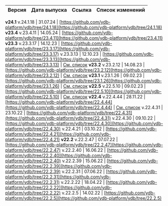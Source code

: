 Версия |  Дата выпуска | Ссылка | Список изменений
:--- | :--- | :--- | :---
**v24.1**
v.24.1.18 | 31.07.24 | [https://github.com/ydb-platform/ydb/tree/24.1.18](https://github.com/ydb-platform/ydb/tree/24.1.18)
**v23.4**
v.23.4.11 | 14.05.24 | [https://github.com/ydb-platform/ydb/tree/23.4.11](https://github.com/ydb-platform/ydb/tree/23.4.11)
**v23.3**
v.23.3.17 | 14.12.23 | [https://github.com/ydb-platform/ydb/tree/23.3.17](https://github.com/ydb-platform/ydb/tree/23.3.17)
v.23.3.13 | 12.10.23 | [https://github.com/ydb-platform/ydb/tree/23.3.13](https://github.com/ydb-platform/ydb/tree/23.3.13) | [См. список](../../../changelog-server.md#23-3)
**v23.2**
v.23.2.12 | 14.08.23 | [https://github.com/ydb-platform/ydb/tree/23.2.12](https://github.com/ydb-platform/ydb/tree/23.2.12) | [См. список](../../../changelog-server.md#23-2)
**v23.1**
v.23.1.26 | 09.02.23 | [https://github.com/ydb-platform/ydb/tree/23.1.26](https://github.com/ydb-platform/ydb/tree/23.1.26) | [См. список](../../../changelog-server.md#23-1)
**v22.5**
v.22.5.10 | 09.02.23 | [https://github.com/ydb-platform/ydb/tree/22.5.10](https://github.com/ydb-platform/ydb/tree/22.5.10) | [См. список](../../../changelog-server.md#22-5)
**v22.4**
v.22.4.44 | 28.11.22 | [https://github.com/ydb-platform/ydb/tree/22.4.44](https://github.com/ydb-platform/ydb/tree/22.4.44) | [См. список](../../../changelog-server.md#22-4)
v.22.4.31 | 23.10.22 | [https://github.com/ydb-platform/ydb/tree/22.4.31](https://github.com/ydb-platform/ydb/tree/22.4.31)
v.22.4.30 | 09.10.22 | [https://github.com/ydb-platform/ydb/tree/22.4.30](https://github.com/ydb-platform/ydb/tree/22.4.30)
v.22.4.21 | 03.10.22 | [https://github.com/ydb-platform/ydb/tree/22.4.21](https://github.com/ydb-platform/ydb/tree/22.4.21)
**v22.2**
v.22.2.47 | 07.07.22 | [https://github.com/ydb-platform/ydb/tree/22.2.47](https://github.com/ydb-platform/ydb/tree/22.2.47)
v.22.2.40 | 16.06.22 | [https://github.com/ydb-platform/ydb/tree/22.2.40](https://github.com/ydb-platform/ydb/tree/22.2.40)
v.22.2.39 | 15.06.22 | [https://github.com/ydb-platform/ydb/tree/22.2.39](https://github.com/ydb-platform/ydb/tree/22.2.39)
v.22.2.31 | 07.06.22 | [https://github.com/ydb-platform/ydb/tree/22.2.31](https://github.com/ydb-platform/ydb/tree/22.2.31)
v.22.2.22 | 18.04.22 | [https://github.com/ydb-platform/ydb/tree/22.2.22](https://github.com/ydb-platform/ydb/tree/22.2.22)
v.22.2.5 | 14.02.22 | [https://github.com/ydb-platform/ydb/tree/22.2.5](https://github.com/ydb-platform/ydb/tree/22.2.5)
